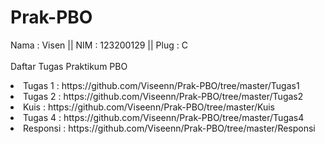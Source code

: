 # Prak-PBO
Nama : Visen || NIM  : 123200129 || Plug : C <br>
<br> Daftar Tugas Praktikum PBO
<li> Tugas 1 : https://github.com/Viseenn/Prak-PBO/tree/master/Tugas1 <br> 
<li> Tugas 2 : https://github.com/Viseenn/Prak-PBO/tree/master/Tugas2 <br>
<li> Kuis : https://github.com/Viseenn/Prak-PBO/tree/master/Kuis
<li> Tugas 4 : https://github.com/Viseenn/Prak-PBO/tree/master/Tugas4
<li> Responsi : https://github.com/Viseenn/Prak-PBO/tree/master/Responsi
